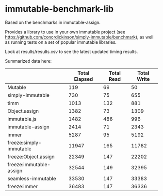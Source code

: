 # immutable-benchmark-lib

Based on the benchmarks in immutable-assign.

Provides a library to use in your own immutable project (see https://github.com/conordickinson/simply-immutable/benchmark), as well as running tests on a set of popular immutable libraries.

Look at results/results.csv to see the latest updated timing results.

Summarized data here:

|  | Total Elapsed | Total Read | Total Write |
| - | - | - | - |
| Mutable | 119 | 69 | 50 |
| simply-immutable | 730 | 75 | 655 |
| timm | 1013 | 132 | 881 |
| Object.assign | 1382 | 73 | 1309 |
| immutable.js | 1482 | 486 | 996 |
| immutable-assign | 2414 | 71 | 2343 |
| immer | 5287 | 95 | 5192 |
| freeze:simply-immutable | 11947 | 165 | 11782 |
| freeze:Object.assign | 22349 | 147 | 22202 |
| freeze:immutable-assign | 32544 | 149 | 32395 |
| seamless-immutable | 33530 | 147 | 33383 |
| freeze:immer | 36483 | 147 | 36336 |
